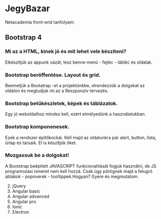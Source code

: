 # JegyBazar

Netacademia front-end tanfolyam:

## Bootstrap 4

   ### Mi az a HTML, kinek jó és mit lehet vele készíteni?
 Elkészítjük az appunk vázát, lesz benne menü - fejléc - lábléc és oldalak.

   ### Bootstrap beröffentése. Layout és grid.
Beemeljük a Bootatrap -et a projektünkbe, elrendezzük a dolgokat az oldalon és megtudjuk mi az a Reszponzív tervezés.

   ### Bootstrap betűkészletek, képek és táblázatok.
Egy jó weboldalhoz mindez kell, ezért elmélyedünk a használatukban.

   ### Bootstrap komponenesek.
Ezek a rendszer építőkockái. Kell majd az oldalunkra pár alert, button, lista, űrlap és társaik. El is készítjük őket.

   ### Mozgassuk be a dolgokat!
A Bootstrap beépített JAVASCRIPT funkcionalitását fogjuk használni, de JS programozási ismeret nem kell hozzá. Csak úgy pörögnek majd a felugró ablakok - popoverek - tooltippek.Hogyan? Gyere és megmutatom.

2. jQuery
3. Angular basic
4. Angular advanced
5. Angular pro
6. Ionic
7. Electron
